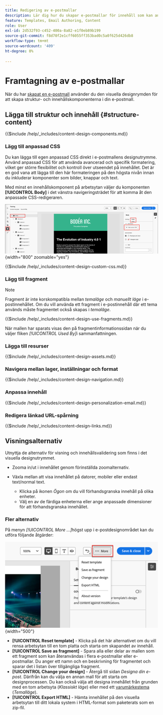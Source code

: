 ```yaml
---
title: Redigering av e-postmallar
description: Lär dig hur du skapar e-postmallar för innehåll som kan användas för e-postmeddelanden om kontoresa för att återanvända dina designer enkelt och effektivt.
feature: Templates, Email Authoring, Content
role: User
exl-id: 2d532f93-c452-400a-8a82-e1f0eb89b199
source-git-commit: f8d70f2e1cff6055ff353bad0c5a0f625d426db8
workflow-type: tm+mt
source-wordcount: '409'
ht-degree: 0%

---
```


# Framtagning av e-postmallar

När du har [skapat en e-postmall](./email-templates.md#create-an-email-template) använder du den visuella designrymden för att skapa struktur- och innehållskomponenterna i din e-postmall.

## Lägga till struktur och innehåll {#structure-content}

{{$include /help/_includes/content-design-components.md}}

### Lägg till anpassad CSS

Du kan lägga till egen anpassad CSS direkt i e-postmallens designutrymme. Använd anpassad CSS för att använda avancerad och specifik formatering, vilket ger större flexibilitet och kontroll över utseendet på innehållet. Det är en god vana att lägga till den här formateringen på den högsta nivån innan du inkluderar komponenter som bilder, knappar och text.

Med minst en innehållskomponent på arbetsytan väljer du komponenten **[!UICONTROL Body]** i det vänstra navigeringsträdet för att komma åt den anpassade CSS-redigeraren.

![Få åtkomst till brödtextformaten](./assets/email-template-body-styles.png){width="800" zoomable="yes"}

{{$include /help/_includes/content-design-custom-css.md}}

### Lägg till fragment

>[!NOTE]
>
>Fragment är inte korskompatibla mellan _temaläge_ och _manuellt läge_ i e-postinnehållet. Om du vill använda ett fragment i e-postinnehåll där ett tema används måste fragmentet också skapas i _temaläge_.

{{$include /help/_includes/content-design-use-fragments.md}}

När mallen har sparats visas den på fragmentinformationssidan när du väljer fliken _[!UICONTROL Used By]_&#x200B;i sammanfattningen.

### Lägga till resurser

{{$include /help/_includes/content-design-assets.md}}

### Navigera mellan lager, inställningar och format

{{$include /help/_includes/content-design-navigation.md}}

### Anpassa innehåll

{{$include /help/_includes/content-design-personalization-email.md}}

### Redigera länkad URL-spårning

{{$include /help/_includes/content-design-links.md}}

## Visningsalternativ

Utnyttja de alternativ för visning och innehållsvalidering som finns i det visuella designutrymmet.

* Zooma in/ut i innehållet genom förinställda zoomalternativ.

* Växla mellan att visa innehållet på datorer, mobiler eller endast text/normal text.
   * Klicka på ikonen _Ögon_ om du vill förhandsgranska innehåll på olika enheter.
   * Välj en av de färdiga enheterna eller ange anpassade dimensioner för att förhandsgranska innehållet.

### Fler alternativ

På menyn _[!UICONTROL More ...]_&#x200B;högst upp i e-postdesignområdet kan du utföra följande åtgärder:

![Klicka på Mer för att komma åt mallåtgärder](./assets/visual-designer-more-menu.png){width="500"}

* **[!UICONTROL Reset template]** - Klicka på det här alternativet om du vill rensa arbetsytan till en tom platta och starta om skapandet av innehåll.
* **[!UICONTROL Save as fragment]** - Spara alla eller delar av mallen som ett fragment som kan återanvändas i flera e-postmallar eller e-postmallar. Du anger ett namn och en beskrivning för fragmentet och sparar det i listan över tillgängliga fragment.
* **[!UICONTROL Change your design]** - Återgå till sidan _Designa din e-post_. Därifrån kan du välja en annan mall för att starta om designprocessen. Du kan också välja att designa innehållet från grunden med en tom arbetsyta (_Klassiskt läge_) eller med ett [varumärkestema](./brand-themes.md) (_Temalläge_).
* **[!UICONTROL Export HTML]** - Hämta innehållet på den visuella arbetsytan till ditt lokala system i HTML-format som paketerats som en zip-fil.
